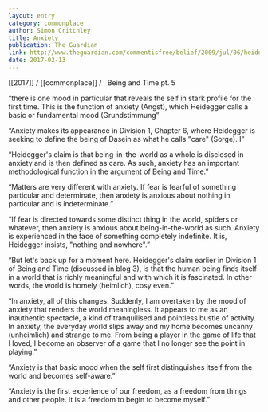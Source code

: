 ```yaml
---
layout: entry
category: commonplace
author: Simon Critchley
title: Anxiety
publication: The Guardian
link: http://www.theguardian.com/commentisfree/belief/2009/jul/06/heidegger-philosophy-being
date: 2017-02-13
---
```


[[2017]] / [[commonplace]] / 
 
Being and Time pt. 5

“there is one mood in particular that reveals the self in stark profile for the first time. This is the function of anxiety (Angst), which Heidegger calls a basic or fundamental mood (Grundstimmung”

“Anxiety makes its appearance in Division 1, Chapter 6, where Heidegger is seeking to define the being of Dasein as what he calls "care" (Sorge). I”

“Heidegger's claim is that being-in-the-world as a whole is disclosed in anxiety and is then defined as care. As such, anxiety has an important methodological function in the argument of Being and Time.”

“Matters are very different with anxiety. If fear is fearful of something particular and determinate, then anxiety is anxious about nothing in particular and is indeterminate.”

“If fear is directed towards some distinct thing in the world, spiders or whatever, then anxiety is anxious about being-in-the-world as such. Anxiety is experienced in the face of something completely indefinite. It is, Heidegger insists, "nothing and nowhere".”

“But let's back up for a moment here. Heidegger's claim earlier in Division 1 of Being and Time (discussed in blog 3), is that the human being finds itself in a world that is richly meaningful and with which it is fascinated. In other words, the world is homely (heimlich), cosy even.”

“In anxiety, all of this changes. Suddenly, I am overtaken by the mood of anxiety that renders the world meaningless. It appears to me as an inauthentic spectacle, a kind of tranquilised and pointless bustle of activity. In anxiety, the everyday world slips away and my home becomes uncanny (unheimlich) and strange to me. From being a player in the game of life that I loved, I become an observer of a game that I no longer see the point in playing.”

“Anxiety is that basic mood when the self first distinguishes itself from the world and becomes self-aware.”

“Anxiety is the first experience of our freedom, as a freedom from things and other people. It is a freedom to begin to become myself.”

